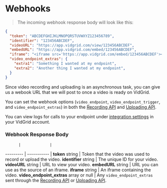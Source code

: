 # Webhooks

> The incoming webhook response body will look like this:

```json
{
  "token": "ABCDEFGHIJKLMNOPQRSTUVWXYZ123456789",
  "identifier": "123456ABCDEF",
  "videoURL": "https://app.vidgrid.com/view/123456ABCDEF",
  "embedURL": "https://app.vidgrid.com/embed/123456ABCDEF",
  "iframe": "<iframe src='https://app.vidgrid.com/embed/123456ABCDEF'></iframe>",
  "video_endpoint_extras": {
    "extra1": "Something I wanted at my endpoint",
    "extra2": "Another thing I wanted at my endpoint",
  }
}
```

Since video recording and uploading is an asynchronous task, you can give us a webook URL that we will post to once a video is ready on VidGrid.

You can set the webhook options (`video_endpoint`, `video_endpoint_trigger`, and `video_endpoint_extras`) in both the [Recording API](#recording-api) and [Uploading API](#uploading-api).

You can view logs for calls to your endpoint under [integration settings](https://app.vidgrid.com/integrations) in your VidGrid account.

### Webhook Response Body

          |             |
--------- | ----------- |
**token** string | Token that the video was used to record or upload the video.
**identifier** string | The unique ID for your video.
**videoURL** string | URL to view your video.
**embedURL** string | URL you can use as the source of an iframe.
**iframe** string | An iframe containing the video.
**video_endpoint_extras** array or null | Any `video_endpoint_extras` sent through the [Recording API](#recording-api) or [Uploading API](#uploading-api).
